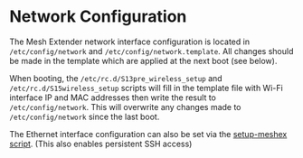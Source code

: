 # Network Configuration
The Mesh Extender network interface configuration is located in `/etc/config/network` and `/etc/config/network.template`. All changes should be made in the template which are applied at the next boot (see below).

When booting, the `/etc/rc.d/S13pre_wireless_setup` and `/etc/rc.d/S15wireless_setup` scripts will fill in the template file with Wi-Fi interface IP and MAC addresses then write the result to `/etc/config/network`. This will overwrite any changes made to `/etc/config/network` since the last boot.

The Ethernet interface configuration can also be set via the [setup-meshex script](https://github.com/servalproject/serval-mesh-observer-packet-capture/blob/master/scripts/setup-meshex.sh). (This also enables persistent SSH access)

